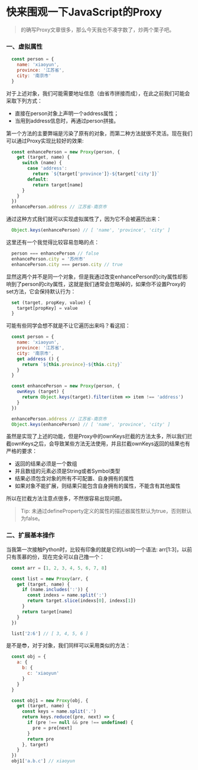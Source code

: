 # 快来围观一下JavaScript的Proxy

> 的确写Proxy文章很多，那么今天我也不凑字数了，炒两个栗子吧。

### 一、虚拟属性

```JavaScript
  const person = {
    name: 'xiaoyun',
    province: '江苏省',
    city: '南京市'
  }
```

  对于上述对象，我们可能需要地址信息（由省市拼接而成），在此之前我们可能会采取下列方式：
  - 直接在person对象上声明一个address属性；
  - 当用到address信息时，再通过person拼接。

  第一个方法的主要弊端是污染了原有的对象，而第二种方法就很不灵活。现在我们可以通过Proxy实现比较好的效果:

```JavaScript
  const enhancePerson = new Proxy(person, {
    get (target, name) {
      switch (name) {
        case 'address':
          return `${target['province']}-${target['city']}`
        default:
          return target[name]
      }
    }
  })
  enhancePerson.address // 江苏省-南京市
```

  通过这种方式我们就可以实现虚拟属性了，因为它不会被遍历出来：

``` JavaScript
  Object.keys(enhancePerson) // [ 'name', 'province', 'city' ]
```
  这里还有一个我觉得比较容易忽略的点：

```JavaScript
  person === enhancePerson // false
  enhancePerson.city = '苏州市'
  enhancePerson.city === person.city // true
```

  显然这两个并不是同一个对象，但是我通过改变enhancePerson的city属性却影响到了person的city属性，这就是我们通常会忽略掉的，如果你不设置Proxy的set方法，它会保持默认行为：

```JavaScript
  set (target, propKey, value) {
    target[propKey] = value
  }
```

  可能有些同学会想不就是不让它遍历出来吗？看这招：

```JavaScript
  const person = {
    name: 'xiaoyun',
    province: '江苏省',
    city: '南京市',
    get address () {
      return `${this.province}-${this.city}`
    }
  }

  const enhancePerson = new Proxy(person, {
    ownKeys (target) {
      return Object.keys(target).filter(item => item !== 'address')
    }
  })

  enhancePerson.address // 江苏省-南京市
  Object.keys(enhancePerson) // [ 'name', 'province', 'city' ]
```

  虽然是实现了上述的功能，但是Proxy中的ownKeys拦截的方法太多，所以我们拦截ownKeys之后，会导致某些方法无法使用，并且拦截ownKeys返回的结果也有严格的要求：

  - 返回的结果必须是一个数组
  - 并且数组的元素必须是String或者Symbol类型
  - 结果必须包含对象的所有不可配置、自身拥有的属性
  - 如果对象不能扩展，则结果只能包含自身拥有的属性，不能含有其他属性

  所以在拦截方法注意点很多，不然很容易出现问题。

> Tip: 未通过defineProperty定义的属性的描述器属性默认为true，否则默认为false。

### 二、扩展基本操作

  当我第一次接触Python时，比较有印象的就是它的List的一个语法: arr[1:3]，以前只有羡慕的份，现在完全可以自己撸一个：

```JavaScript
  const arr = [1, 2, 3, 4, 5, 6, 7, 8]

  const list = new Proxy(arr, {
    get (target, name) {
      if (name.includes(':')) {
        const indexs = name.split(':')
        return target.slice(indexs[0], indexs[1])
      }
      return target[name]
    }
  })

  list['2:6'] // [ 3, 4, 5, 6 ]
```

  是不是😎，对于对象，我们同样可以采用类似的方法：

```JavaScript
  const obj = {
    a: {
      b: {
        c: 'xiaoyun'
      }
    }
  }

  const obj1 = new Proxy(obj, {
    get (target, name) {
      const keys = name.split('.')
      return keys.reduce((pre, next) => {
        if (pre !== null && pre !== undefined) {
          pre = pre[next]
        }
        return pre
      }, target)
    }
  })
  obj1['a.b.c'] // xiaoyun
```
